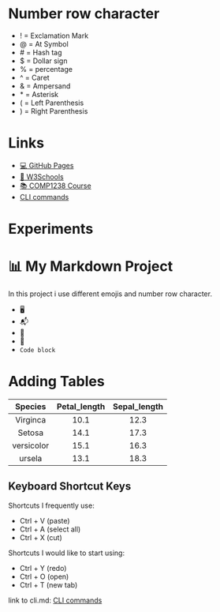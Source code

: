 # Number row character 
- ! = Exclamation Mark
- @ = At Symbol
- \# = Hash tag
- $ = Dollar sign
- % = percentage
- ^ = Caret
- & = Ampersand  
- \* = Asterisk
- ( = Left Parenthesis
- ) = Right Parenthesis
  

# Links
- [:computer: GitHub Pages](https://pages.github.com/)
- [:school: W3Schools](https://www.w3schools.com/)
-  [:books: COMP1238 Course](https://learn.georgebrown.ca/d2l/home/291663)
-  [CLI commands](docs/cli.md)

# Experiments
 
# :bar_chart: My Markdown Project
  In this project i use different emojis and number row character. 
  - :desktop_computer:
  - :mailbox_with_mail:
  - :calendar:
  - :bug:
  - `Code block`  

 # Adding Tables
   | Species | Petal_length | Sepal_length |
   | :-------: | :--------: | :--------: |
   | Virginca| 10.1 | 12.3 |
   | Setosa| 14.1 | 17.3 |
   | versicolor| 15.1 | 16.3 |
   | ursela| 13.1 | 18.3 |

 ## Keyboard Shortcut Keys  
   Shortcuts I frequently use:
   - Ctrl + V (paste)
   - Ctrl + A (select all)
   - Ctrl + X (cut)  
   
   Shortcuts I would like to start using:
   - Ctrl + Y (redo)
   - Ctrl + O (open)
   - Ctrl + T (new tab)

link to cli.md: [CLI commands](docs/cli.md)




